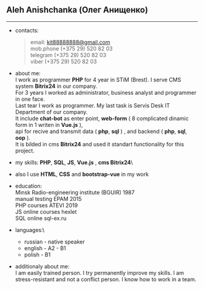   Aleh Anishchanka (Олег Анищенко)
  -
  
***
* contacts:

    >email:                <kit88888888@gmail.com>\
    >mob.phone             (+375 29) 520 82 03\
    >telegram              (+375 29) 520 82 03\
    >viber                 (+375 29) 520 82 03

* about me:\
I work as programmer **PHP** for 4 year in STiM (Brest). I serve CMS system **Bitrix24** in our company.\
For 3 years I worked as administrator, business analyst and programmer in one face.\
Last tear I work as programmer. My last task is Servis Desk IT Department of our company.\
It include **chat-bot** as enter point, **web-form** ( 8 complicated dinamic form in 1 writen in **Vue.js** ),\
api for recive and transmit data ( **php**, **sql** ) , and backend ( **php**, **sql**, **oop** ).\
It is bilded in cms **Bitrix24** and used it standart functionality for this project.

* my skills: **PHP**, **SQL**, **JS**, **Vue.js** , **cms Bitrix24**\
* also I use **HTML**, **CSS** and **bootstrap-vue** in my work

* education:\
Minsk Radio-engineering institute (BGUIR) 1987 \
manual testing EPAM 2015\
PHP courses ATEVI 2019\
JS online courses hexlet\
SQL online sql-ex.ru 

* languages:\ 
    * russian - native speaker
    * english - A2 - B1
    * polish - B1

* additionaly about me:\
I am easily trained person. I try permanently improve my skills.
I am stress-resistant and not a conflict person. I know how to work in a team.
